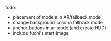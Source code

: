 todo:

- placement of models in AR/fallback mode
- change background color in fallback mode
- anchor buttons in ar mode (and create HUD)
- include fuchi's start image
